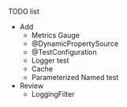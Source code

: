 TODO list
* Add
  * Metrics Gauge
  * @DynamicPropertySource
  * @TestConfiguration
  * Logger test
  * Cache
  * Parameterized Named test
* Review
  * LoggingFilter
